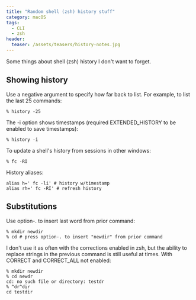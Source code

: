 ```yaml
---
title: "Random shell (zsh) history stuff"
category: macOS
tags:
  - CLI
  - zsh
header:
  teaser: /assets/teasers/history-notes.jpg
---
```


Some things about shell (zsh) history I don't want to forget.

## Showing history

Use a negative argument to specify how far back to list. For example, to list the last 25 commands:

```shell
% history -25
```

The -i option shows timestamps (required EXTENDED_HISTORY to be enabled to save timestamps):

```shell
% history -i
```

To update a shell's history from sessions in other windows:

```shell
% fc -RI
```

History aliases:

```shell
alias h=' fc -li' # history w/timestamp
alias rh=' fc -RI' # refresh history
```

## Substitutions

Use option-. to insert last word from prior command:

```shell
% mkdir newdir
% cd # press option-. to insert "newdir" from prior command
```

I don't use it as often with the corrections enabled in zsh, but the ability to replace strings in the previous command is still useful at times. With CORRECT and CORRECT_ALL not enabled:

```shell
% mkdir newdir
% cd newdr
cd: no such file or directory: testdr
% ^dr^dir
cd testdir
```



